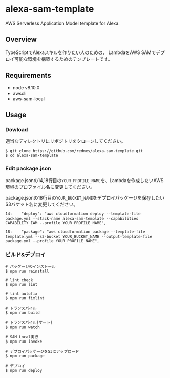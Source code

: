 # alexa-sam-template

AWS Serverless Application Model template for Alexa.

## Overview

TypeScriptでAlexaスキルを作りたい人のための、
LambdaをAWS SAMでデプロイ可能な環境を構築するためのテンプレートです。

## Requirements

- node v8.10.0
- awscli
- aws-sam-local

## Usage

### Dowload

適当なディレクトリにリポジトリをクローンしてください。

```
$ git clone https://github.com/rednes/alexa-sam-template.git
$ cd alexa-sam-template
```

### Edit package.json

package.jsonの14,18行目の`YOUR_PROFILE_NAME`を、Lambdaを作成したいAWS環境のプロファイル名に変更してください。

package.jsonの18行目の`YOUR_BUCKET_NAME`をデプロイパッケージを保存したいS3バケット名に変更してください。

```
14:    "deploy": "aws cloudformation deploy --template-file package.yml --stack-name alexa-sam-template --capabilities CAPABILITY_IAM --profile YOUR_PROFILE_NAME",

18:    "package": "aws cloudformation package --template-file template.yml --s3-bucket YOUR_BUCKET_NAME --output-template-file package.yml --profile YOUR_PROFILE_NAME",
```

### ビルド&デプロイ

```
# パッケージのインストール
$ npm run reinstall

# lint check
$ npm run lint

# lint autofix
$ npm run fixlint

# トランスパイル
$ npm run build

# トランスパイル(オート)
$ npm run watch

# SAM Local実行
$ npm run invoke

# デプロイパッケージをS3にアップロード
$ npm run package

# デプロイ
$ npm run deploy
```
